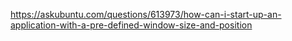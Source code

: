 https://askubuntu.com/questions/613973/how-can-i-start-up-an-application-with-a-pre-defined-window-size-and-position